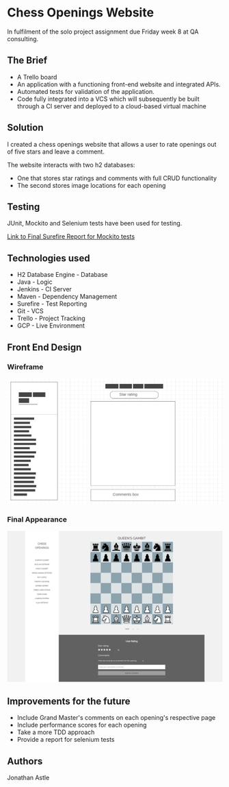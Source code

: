 # Chess Openings Website

In fulfilment of the solo project assignment due Friday week 8 at QA consulting.

## The Brief

* A Trello board 
* An application with a functioning front-end website and integrated APIs.
* Automated tests for validation of the application. 
* Code fully integrated into a VCS which will subsequently be built through a CI server and deployed to a cloud-based virtual machine

## Solution

I created a chess openings website that allows a user to rate openings out of five stars and leave a comment. 

The website interacts with two h2 databases:
* One that stores star ratings and comments with full CRUD functionality
* The second stores image locations for each opening

## Testing

JUnit, Mockito and Selenium tests have been used for testing.

[Link to Final Surefire Report for Mockito tests](https://github.com/JonathanAstle/Project/blob/master/Documentation/surefire-report.html)

## Technologies used

* H2 Database Engine - Database
* Java - Logic
* Jenkins - CI Server
* Maven - Dependency Management
* Surefire - Test Reporting
* Git - VCS
* Trello - Project Tracking
* GCP - Live Environment

## Front End Design

### Wireframe

![Wireframe](/wireframe.png)

### Final Appearance

![Appearance](/website.png)

## Improvements for the future

* Include Grand Master's comments on each opening's respective page
* Include performance scores for each opening
* Take a more TDD approach
* Provide a report for selenium tests

## Authors

Jonathan Astle

